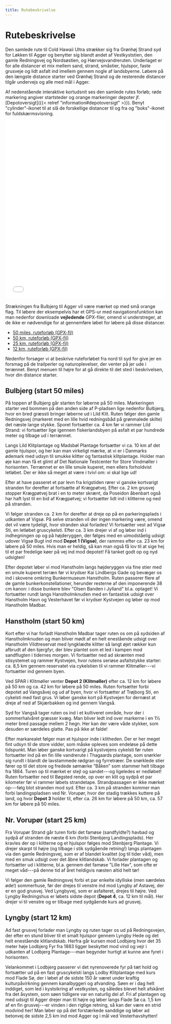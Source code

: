 ```yaml
---
title: Rutebeskrivelse
---
```


# Rutebeskrivelse

Den samlede rute til Cold Hawaii Ultra strækker sig fra Grønhøj Strand syd for
Løkken til Agger og benytter sig blandt andet af Vestkyststien, den gamle
Redningsvej og Nordsøstien, og Hærvejsvandreruten. Underlaget er for alle
distancer et mix mellem sand, strand, småstier, hjulspor, faste grusveje og lidt
asfalt ind imellem gennem nogle af landsbyerne.  Løbere på den længste distance
starter ved Grønhøj Strand og de resterende distancer tilgår undervejs og alle
med mål i Agger.

Af nedenstående interaktive kortudsnit ses den samlede rutes forløb; røde
markering angiver startsteder og orange markeringer depoter
jf. [Depotoversigt]({{< relref "information#depotoversigt" >}}). Benyt
"cylinder"-ikonet til at slå de forskellige distancer til og fra og
"boks"-ikonet for fuldskærmsvisning.

<!-- <iframe width="100%" height="560px" frameborder="0" allowfullscreen src="//umap.openstreetmap.fr/en/map/cold-hawaii-ultra_548473?scaleControl=false&miniMap=false&scrollWheelZoom=false&zoomControl=true&allowEdit=false&moreControl=true&searchControl=null&tilelayersControl=null&embedControl=null&datalayersControl=true&onLoadPanel=undefined&captionBar=false"></iframe> -->

<iframe width="100%" height="560px" frameborder="0" allowfullscreen src="//umap.openstreetmap.fr/en/map/cold-hawaii-ultra-50miles-12km_831932?scaleControl=false&miniMap=false&scrollWheelZoom=false&zoomControl=true&allowEdit=false&moreControl=true&searchControl=null&tilelayersControl=null&embedControl=null&datalayersControl=true&onLoadPanel=undefined&captionBar=false"></iframe>

Strækningen fra Bulbjerg til Agger vil være mærket op med små orange
flag. <!-- Løbere på 50 miles, 50 km, 25 km og 12 km kan klare sig ved at følge
--> <!-- markeringen. --> Til løbere der eksempelvis har et GPS-ur med
navigationsfunktion kan man nedenfor downloade **vejledende** GPX-filer, omend
vi understreger, at de ikke er nødvendige for at gennemføre løbet for løbere på
disse distancer.

<!-- - [100 miles, ruteforløb (GPX-fil)](/CHU-100miles.gpx) -->
- [50 miles, ruteforløb (GPX-fil)](/CHU-50miles.gpx)
- [50 km, ruteforløb (GPX-fil)](/CHU-50km.gpx)
- [25 km, ruteforløb (GPX-fil)](/CHU-25km.gpx)
- [12 km, ruteforløb (GPX-fil)](/CHU-12km.gpx)

<!-- Strækningen fra Løkken til Bulbjerg er derimod **ikke** mærket op, hvorfor det -->
<!-- af løbere på 100 miles kræves at have en GPS-enhed med navigationsfunktion til -->
<!-- den første halvdel af løbet. Det er deltagerens eget ansvar at medbringe -->
<!-- funktionsdygtig GPS-enhed med indlæst GPX-fil. -->

<!-- 12% på asfalt/vej --> <!-- 14% på grusveje/kørespor --> <!-- 59% på
vandrestier - sandede og våde --> <!-- 15% på strand -->

Nedenfor forsøger vi at beskrive ruteforløbet fra nord til syd for give jer en
forsmag på de trailperler og naturoplevelser, der venter på jer ude i
terænnet. Benyt menuen til højre for at gå direkte til det sted i beskrivelsen,
hvor din distance starter.

<!-- ## Løkken/Grønhøj Strand (start 100 miles) -->

<!-- Løbere på 100 miles starter ved Grønhøj Strand syd for Løkken. Her følges -->
<!-- Nordsøstien, der er rigtig godt markeret. Ruten tager dog en fantastisk lille -->
<!-- stejl afstikker ned af Sti14 ved Kettrup Bjerge, så her skal man være vågen på -->
<!-- GPSen og sikre sig alle højdemeter og singletracks! Snart er ruten tilbage på -->
<!-- Nordsøstien og Sti100, som via skønne singletracks smyger sig udenom -->
<!-- sommerhusområderne---og der er en grund til at området kaldes ”Lille Norge!”. -->

<!-- Nordsøstien og Sti100 følges hele vejen til Blokhus, hvor de slår følgeskab med -->
<!-- hærvejen til Gateway Blokhus. Det er et skønt stykke med masser af singletrack -->
<!-- og let kupering. -->

<!-- Vi forlader Nordsøstien for et stykke tid og følger Hærvejen gennem -->
<!-- Blokhusplantage og videre gennem Rødhus og videre til Tranum. Sporet føres ud i -->
<!-- klitheden på snørklede singeltrails, lidt uendelige grusveje og så igen single -->
<!-- trails. Særligt lækkert er stykket ind forbi Overklitten Sø.  Efter ca 28 km -->
<!-- rammes **Depot 1** ved Tranum Klitplantage. Det er godt at få tanket godt op, da -->
<!-- ruten herefter rammer en god kuperet del med masser af singletrails, -->
<!-- rødder---danske spor, når de er bedst!  Ruten går lige på kanten af bakkerne ved -->
<!-- Langdalen og ned igennem Fosdalen. Fosdalvej krydses og det går stejlt op til -->
<!-- Uglehøj, hvor stien er mindre og det er meget kuperet! Ruten er nem at finde og -->
<!-- går på teknisk singletrail op og ned igennem stejle erosionsslugter! Nyd det, -->
<!-- selvom benene nok er lidt trætte allerede nu! -->

<!-- Vel ude af bakkerne kan der slappes lidt af på stien mod Slettestrand, hvor der -->
<!-- dog lige er et skred fra de stejle skrænter, der skal passeres ligesom, der også -->
<!-- er et par indhegninger.  Slettestrandvej passeres efter og herefter følges -->
<!-- Hærvejen gennem Svinkløv på virkeligt lækre og tekniske stier. Pas på, når der -->
<!-- løbes stejlt ned mod Sletteåvej. Stien er tilgroet og skjuler en bro over en -->
<!-- lille bæk! Følg hærvejen parallelt med Sletteåvej og snart ankommer du til det -->
<!-- berømte og genopbyggede Svinkløv Hotel efter ca 50 km.  Hærvejen følges på det -->
<!-- smukke singletrail, der går op og følger kanten af skrænten hele vejen til -->
<!-- Svinklovene, hvorfra der er fin udsigt mod Bulbjerg længere fremme på ruten. -->
<!-- Der løbes nedad de fint anlagte trapper ad grusvej og stier langs Telefondalen. -->
<!-- Efter ca. 55 km rammes **Depot 2**: Hærvejen rammer Grønnestrandvej og en lille -->
<!-- stejl asfaltbakke fører op til depotet, hvorefter man igen forlader asfalten og -->
<!-- rammer en af rutens smukkeste små singletrails gennem klitheden! Wauw! -->

<!-- Efter den fede sti rammes Kollerup Plantage, hvor udsigtspunktet "Toppen" skal -->
<!-- bestiges. Ellers går ruten i Kollerup primært på større grusveje, indtil -->
<!-- labyrinten af sommerhuse, hvor små singletrails følges. Vigtigt at følge -->
<!-- Hærvejens skilte og GPS her, da det virkelig kan være en labyrint! Efter -->
<!-- sommerhusene rammer vi et asfaltstykke, og der følger nu et letløbet stykke mod -->
<!-- Klim Bjerge. Efter sommerhusområdet ved Kollerup følges Nordsøstien igen. Først -->
<!-- 3 km asfalt og herefter 4 km god grusvej gennem smukke Klim Plantage. Med den -->
<!-- rigtige vindretning lever vejen op til sit navn: Kongevejen! Men med en god -->
<!-- vestenvind, vil løberne nok finde andre navne til dette stykke... -->

<!-- Klim Bjerg passeres, men ruten holder sig nedenfor med kurs stik vest. Ruten går -->
<!-- over i et dejligt grønt smalt singletrail langs en smuk parabelklit. Der løbes -->
<!-- langs et pigtrådshegn, så pas på. Der er et par låger, der skal passeres, og -->
<!-- når markerne slutter, skal der løbes mod højre (nordpå)--- Nordsøstien deler sig -->
<!-- nemlig her! Det går af fine lige stier med blødt underlag mod Thorup Strand. Ved -->
<!-- Thorup Strand skal GPS følges, så man lige kommer ned og runder, hvor kutterne -->
<!-- sikkert ligger trukket op på stranden. Smukt syn! -->

<!-- Thorup Strand rammes efter ca. 72 km. Inden vi rammer Bulbjerg løbes der gennem -->
<!-- Vester Thorup---og her er der virkelig kælet for 100 miles løberne, men der skal -->
<!-- god fokus på GPSen. Grusvejen følges mod vest ud af Thorup Strand og her skal -->
<!-- der pludselig drejes til venstre efter et P-plads område af en lille umarkeret -->
<!-- singletrail. Det fører ruten ind i selve Vester Thorup og her følges den -->
<!-- blåmarkerede vandresti (Mærksruten), som fører løberne ind på det sprødeste -->
<!-- singletrack i kongeriget! Det går lidt op og ned inden det ender på grus, som -->
<!-- følges 800 meter før man drejer ned af en ny lækker sti nordpå og ud i -->
<!-- Klitheden. Det er en gulmarkeret sti omkring Valbjerg---og efter en fin lille -->
<!-- stigning i klitheden forlades stien, og der løbes stejlt ned, hvor Nordsøstien -->
<!-- igen fanges og følges indtil stigningen ved Bulbjerg, hvor **Depot 3** rammes. -->

## Bulbjerg (start 50 miles)

På toppen af Bulbjerg går starten for løberne på 50 miles. Markeringen starter
ved bommen på den anden side af P-pladsen lige nedenfor Bulbjerg, hvor en bred
græssti bringer løberne ud i Lild Klit. Ruten følger den gamle Redningsvej
(markeret med en lille hvid redningsbåd på grønmalede skilte) det næste lange
stykke. Sporet fortsætter ca. 4 km før vi rammer Lild Strand: vi fortsætter lige
igennem fiskerlandsbyen på asfalt et par hundrede meter og tilbage ud i
terrænnet.

Langs Lild Klitplantage og Madsbøl Plantage fortsætter vi ca. 10 km af det gamle
hjulspor, og her kan man virkeligt mærke, at vi er i Danmarks ødemark med udsyn
til smukke klitter og fantastisk klitplantage. Holder man øje kan man få et
glimt af Det Nationale Testcenter for Store Vindmøller i horisonten. Terrænnet
er en lille smule kuperet, men ellers forholdvist letløbet. Der er ikke så meget
at være i tvivl om: vi skal lige ud!

Efter at have passeret et par levn fra krigstiden rører vi ganske kortvarigt
stranden for derefter at fortsætte af Krægpøtvej. Efter ca. 2 km grusvej stopper
Krægpøtvej brat i en to meter skrænt, da Poseidon åbenbart også har haft lyst
til en bid af Krægpøtvej; vi fortsætter lidt ind i klitterne og ned på stranden.

Vi følger stranden ca. 2 km for derefter at dreje op på en parkeringsplads i
udkanten af Vigsø. På selve stranden vil der ingen markering være, omend det vil
være tydeligt, hvor stranden skal forlades!  Vi fortsætter vest ad Vigsø Sti, en
letløbet gruscykelsti. Efter ca. 3 km drejer vi af og løber ind i indhegningen
op og på højderyggen, der følges med en uimodståelig udsigt udover Vigsø Bugt
ind mod **Depot 1 (Vigsø)**, der rammes efter ca. 23 km for løbere på 50
miles. Hvis man er heldig, så kan man også få lov til at sige hej til et par
fredelige køer på vej ind mod depotet! Få tanket godt op og nyd udsigten!  <!--
og ca. 105 km for løbere på 100 miles -->

Efter depotet løber vi mod Hanstholm langs højderyggen via fine stier med en
smule kuperet terræn før vi krydser Kai Lindbergs Gade og bevæger os ind i
skovene omkring Bunkermuseum Hanstholm. Ruten passerer flere af de gamle
bunkerkonstellationer, herunder resterne af den imponerende 38 cm kanon: i disse
bunkere blev "Olsen Banden i Jylland" bl.a. optaget! Vi fortsætter rundt langs
Hanstholmknuden med en fantastisk udsigt over Hanstholm Havn og Vesterhavet før
vi krydser Kystvejen og løber op mod Hanstholm Madbar.

## Hanstholm (start 50 km)

Kort efter vi har forladt Hanstholm Madbar tager ruten os om på sydsiden af
Hanstholmknuden og man bliver mødt af en helt enestående udsigt over Hanstholm
Vildtreservat med lyngklædte klitter så langt øjet rækker kun afbrudt af den
bjergfyr, der blev plantet som et led i kampen mod sandflugten i tidernes
morgen. Vi fortsætter ned ad skrænten med stisystemet og rammer Kystvejen, hvor
rutens seriøse asfaltstykke starter: ca. 8,5 km gennem reservatet via cykelstien
til vi rammer Klitmøller---vi fortsætter ind gennem byen.

Ved SPAR i Klitmøller venter **Depot 2 (Klitmøller)** efter ca. 12 km for løbere
på 50 km og ca. 42 km for løbere på 50 miles. Ruten fortsætter forbi depotet ad
Vangsåvej og ud af byen, hvor vi fortsætter af Trøjborg Sti, en cykelsti med
fast grus. Vi løber ganske kort på Kystvejen for dernæst at dreje af ned af
Skjærbakken og ind gennem Vangså.  <!-- og ca. 123 km for løbere på 100 --> <!--
miles -->

Syd for Vangså tager ruten os ind i et kultiveret område, hvor der i
sommerhalvåret græsser kvæg. Man bliver ledt ind over markerne i en 1½ meter
bred passage mellem 2 hegn. Her kan der være våde stykker, som desuden er
særdeles glatte. Pas på ikke at falde!

Efter markarealet følger man et hjulspor inde i klitheden. Der er her meget fint
udsyn til de store vidder, som måske opleves som endeløse på dette
tidspunkt. Man løber ganske kortvarigt på kystvejens cykelsti før ruten
fortsætter ind på en fin lille vandrerute i Thagaards plantage, som snørkler sig
rundt i blandt de lavstammede rødgran og fyrretræer. De snørklede stier fører op
til det store og fredede sømærke ”Båken” som stammer helt tilbage
fra 1884. Turen op til mærket er stejl og sandet---og ligeledes er nedløbet!
Ruten fortsætter ned til Bøgsted rende, op over en klit og sydpå et par
kilometer før vi rammer løbets strandetape. Strandpassagen er ikke mærket
op---følg blot stranden mod syd.  Efter ca. 3 km på stranden kommer man forbi
landingspladsen ved Nr. Vorupør, hvor der stadig trækkes kuttere på land, og
hvor **Depot 3** holder til, efter ca. 26 km for løbere på 50 km, ca. 57 km for
løbere på 50 miles.<!-- og ca. 137 km for løbere på 100 miles -->

## Nr. Vorupør (start 25 km)

Fra Vorupør Strand går turen forbi det famøse (sandfyldte?) havbad og sydpå af
stranden de næste 6 km (forbi Stenbjerg Landingsplads). Her kravles der op i
klitterne og et hjulspor følges mod Stenbjerg Plantage. Vi drejer skarpt til
højre (og tilbage i stik sydgående retning!) langs plantagen via den gamle
Redningsvej, som er af blandet kvalitet (og til tider våd), men med en smuk
udsigt over det åbne klitlandskab. Vi forlader plantagen og fortsætter ud i
klitterne, bl.a. gennem det famøse "Lille Hav", som ofte er meget våd---på denne
tid af året heldigvis næsten altid helt tør!

Vi følger den gamle Redningsvej forbi et par enkelte idylliske (men særdeles
øde!) sommerhuse, før der drejes til venstre ind mod Lyngby af Astavej, der er
en god grusvej. Ved Lyngbyvej, som er asfalteret, drejes til højre. Ved Lyngby
Redningshus er løbets sidste depot (**Depot 4**, ca. 12 km til mål). Her drejer
vi til venstre og er tilbage med sydgående kurs ad grusvej.

## Lyngby (start 12 km)

Ad fast grusvej forlader man Lyngby og ruten tager os ud på Redningsvejen, der
efter en stund bliver til et smalt hjulspor gennem Lyngby Hede og det helt
enestående klitlandskab. Herfra går kursen mod Lodbjerg hvor det 35 meter høje
Lodbjerg Fyr fra 1883 ligger beskyttet mod vind og vejr i udkanten af Lodbjerg
Plantage---man begynder hurtigt at kunne ane fyret i horisonten.

Velankommet i Lodbjerg passerer vi det nyrenoverede fyr på tæt hold og
fortsætter ud på en fast gruscykelsti langs Lodby Klitplantage med kurs mod
Flade Sø, der i løbet af de sidste 150 år været under kraftig kulturpåvirkning
gennem kanalbyggeri og afvanding. Søen er i dag helt inddiget, som led i
kystsikring af vestkysten, og således blevet helt afskåret fra det åsystem, som
søen tidligere var en naturlig del af. Fri af plantagen og med udsigt til Agger
drejer man til højre og løber langs Flade Sø ca. 1,5 km af en fin grusvej---er
vinden i den rigtige retning, så kan der være en strid modvind her! Man løber op
på det forstærkede sanddige og løber ad betonvej de sidste 2,5 km ind mod Agger
og i mål ved Vesterhavshytten!
